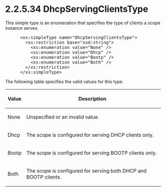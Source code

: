 <html dir="LTR" xmlns:mshelp="http://msdn.microsoft.com/mshelp" xmlns:ddue="http://ddue.schemas.microsoft.com/authoring/2003/5" xmlns:xlink="http://www.w3.org/1999/xlink" xmlns:tool="http://www.microsoft.com/tooltip">
 <body>
 <div id="header">
 <h1 class="heading">2.2.5.34 DhcpServingClientsType</h1>
 </div>
 <div id="mainSection">
 <div id="mainBody">
 <div id="allHistory" class="saveHistory"></div>
 <div id="sectionSection0" class="section" name="collapseableSection">
 

<p>This simple type is an enumeration that specifies the type
of clients a scope instance serves.</p>

<dl>
<dd>
<div><pre> &lt;xs:simpleType name=&quot;DhcpServingClientsType&quot;&gt;
   &lt;xs:restriction base=&quot;xsd:string&quot;&gt;
     &lt;xs:enumeration value=&quot;None&quot; /&gt;
     &lt;xs:enumeration value=&quot;Dhcp&quot; /&gt;
     &lt;xs:enumeration value=&quot;Bootp&quot; /&gt;
     &lt;xs:enumeration value=&quot;Both&quot; /&gt;
   &lt;/xs:restriction&gt;
 &lt;/xs:simpleType&gt;
</pre></div>
</dd></dl>

<p>The following table specifies the valid values for this
type.</p>

<table>
 <thead>
 <tr>
 <th>
 <p>Value</p>
 </th>
 <th>
 <p>Description</p>
 </th>
 </tr>
 </thead>
 <tr>
 <td>
 <p>None</p>
 </td>
 <td>
 <p>Unspecified or an invalid value.</p>
 </td>
 </tr>
 <tr>
 <td>
 <p>Dhcp</p>
 </td>
 <td>
 <p>The scope is configured for serving DHCP clients only.</p>
 </td>
 </tr>
 <tr>
 <td>
 <p>Bootp</p>
 </td>
 <td>
 <p>The scope is configured for serving BOOTP clients
 only.</p>
 </td>
 </tr>
 <tr>
 <td>
 <p>Both</p>
 </td>
 <td>
 <p>The scope is configured for serving both DHCP and
 BOOTP clients.</p>
 </td>
 </tr>
</table>

<p> </p>


 </div>
 </div>
 </div>
 </body>
</html>
